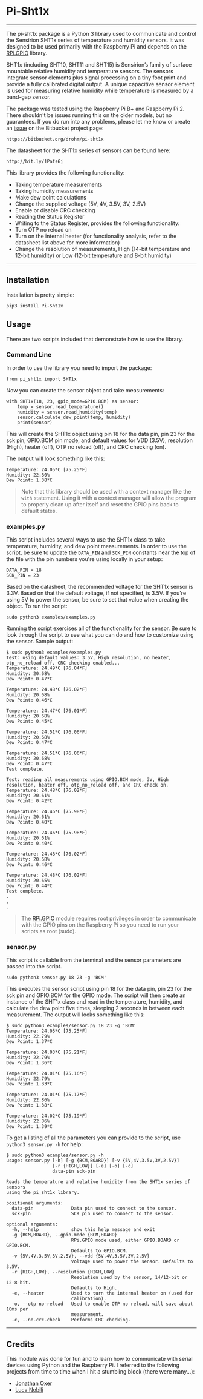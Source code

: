 # Pi-Sht1x #

----------
The pi-sht1x package is a Python 3 library used to communicate and control the Sensirion SHT1x series of temperature and humidity sensors. It was designed to be used primarily with the Raspberry Pi and depends on the [RPi.GPIO](http://pypi.python.org/pypi/RPi.GPIO) library.

SHT1x (including SHT10, SHT11 and SHT15) is Sensirion’s family of surface mountable relative humidity and temperature sensors. The sensors integrate sensor elements plus signal processing on a tiny foot print and provide a fully calibrated digital output. A unique capacitive sensor element is used for measuring relative humidity while temperature is measured by a band-gap sensor.

The package was tested using the Raspberry Pi B+ and Raspberry Pi 2. There shouldn't be issues running this on the older models, but no guarantees. If you do run into any problems, please let me know or create an [issue](https://bitbucket.org/drohm/pi-sht1x/issues?status=new&status=open) on the Bitbucket project page:

	https://bitbucket.org/drohm/pi-sht1x

The datasheet for the SHT1x series of sensors can be found here:

	http://bit.ly/1Pafs6j

This library provides the following functionality:

- Taking temperature measurements
- Taking humidity measurements
- Make dew point calculations
- Change the supplied voltage (5V, 4V, 3.5V, 3V, 2.5V)
- Enable or disable CRC checking
- Reading the Status Register
- Writing to the Status Register, provides the following functionality:
 - Turn OTP no reload on
 - Turn on the internal heater (for functionality analysis, refer to the datasheet list above for more information)
 - Change the resolution of measurements, High (14-bit temperature and 12-bit humidity) or Low (12-bit temperature and 8-bit humidity)

----------
## Installation ##
Installation is pretty simple:

	pip3 install Pi-Sht1x

## Usage ##
There are two scripts included that demonstrate how to use the library.

### Command Line ###
In order to use the library you need to import the package:

	from pi_sht1x import SHT1x

Now you can create the sensor object and take measurements:

    with SHT1x(18, 23, gpio_mode=GPIO.BCM) as sensor:
        temp = sensor.read_temperature()
        humidity = sensor.read_humidity(temp)
        sensor.calculate_dew_point(temp, humidity)
        print(sensor)

This will create the SHT1x object using pin 18 for the data pin, pin 23 for the sck pin, GPIO.BCM pin mode, and default values for VDD (3.5V), resolution (High), heater (off), OTP no reload (off), and CRC checking (on).

The output will look something like this:

	Temperature: 24.05*C [75.25*F]
	Humidity: 22.80%
	Dew Point: 1.38*C

> Note that this library should be used with a context manager like the `with` statement. Using it with a context manager will allow the program to properly clean up after itself and reset the GPIO pins back to default states.
> 
### examples.py ###
This script includes several ways to use the SHT1x class to take temperature, humidity, and dew point measurements. In order to use the script, be sure to update the `DATA_PIN` and `SCK_PIN` constants near the top of the file with the pin numbers you're using locally in your setup:

	DATA_PIN = 18
	SCK_PIN = 23

Based on the datasheet, the recommended voltage for the SHT1x sensor is 3.3V. Based on that the default voltage, if not specified, is 3.5V. If you're using 5V to power the sensor, be sure to set that value when creating the object. To run the script:

	sudo python3 examples/examples.py

Running the script exercises all of the functionality for the sensor. Be sure to look through the script to see what you can do and how to customize using the sensor. Sample output:

	$ sudo python3 examples/examples.py
	Test: using default values: 3.5V, High resolution, no heater, otp_no_reload off, CRC checking enabled...
	Temperature: 24.49*C [76.04*F]
	Humidity: 20.68%
	Dew Point: 0.47*C
	
	Temperature: 24.48*C [76.02*F]
	Humidity: 20.68%
	Dew Point: 0.46*C
	
	Temperature: 24.47*C [76.01*F]
	Humidity: 20.68%
	Dew Point: 0.45*C
	
	Temperature: 24.51*C [76.06*F]
	Humidity: 20.68%
	Dew Point: 0.47*C
	
	Temperature: 24.51*C [76.06*F]
	Humidity: 20.68%
	Dew Point: 0.47*C
	Test complete.
	
	Test: reading all measurements using GPIO.BCM mode, 3V, High resolution, heater off, otp_no_reload off, and CRC check on.
	Temperature: 24.48*C [76.02*F]
	Humidity: 20.61%
	Dew Point: 0.42*C
	
	Temperature: 24.46*C [75.98*F]
	Humidity: 20.61%
	Dew Point: 0.40*C
	
	Temperature: 24.46*C [75.98*F]
	Humidity: 20.61%
	Dew Point: 0.40*C
	
	Temperature: 24.48*C [76.02*F]
	Humidity: 20.68%
	Dew Point: 0.46*C
	
	Temperature: 24.48*C [76.02*F]
	Humidity: 20.65%
	Dew Point: 0.44*C
	Test complete.
	.
	.
	.

> The [RPi.GPIO](http://pypi.python.org/pypi/RPi.GPIO) module requires root privileges in order to communicate with the GPIO pins on the Raspberry Pi so you need to run your scripts as root (sudo).

### sensor.py ###
This script is callable from the terminal and the sensor parameters are passed into the script.

	sudo python3 sensor.py 18 23 -g 'BCM'

This executes the sensor script using pin 18 for the data pin, pin 23 for the sck pin and GPIO.BCM for the GPIO mode. The script will then create an instance of the SHT1x class and read in the temperature, humidity, and calculate the dew point five times, sleeping 2 seconds in between each measurement. The output will looks something like this:

	$ sudo python3 examples/sensor.py 18 23 -g 'BCM'
	Temperature: 24.05*C [75.25*F]
	Humidity: 22.79%
	Dew Point: 1.37*C
	
	Temperature: 24.03*C [75.21*F]
	Humidity: 22.79%
	Dew Point: 1.36*C
	
	Temperature: 24.01*C [75.16*F]
	Humidity: 22.79%
	Dew Point: 1.33*C
	
	Temperature: 24.01*C [75.17*F]
	Humidity: 22.86%
	Dew Point: 1.38*C
	
	Temperature: 24.02*C [75.19*F]
	Humidity: 22.86%
	Dew Point: 1.39*C

To get a listing of all the parameters you can provide to the script, use `python3 sensor.py -h` for help:

	$ sudo python3 examples/sensor.py -h
	usage: sensor.py [-h] [-g {BCM,BOARD}] [-v {5V,4V,3.5V,3V,2.5V}]
	                 [-r {HIGH,LOW}] [-e] [-o] [-c]
	                 data-pin sck-pin
	
	Reads the temperature and relative humidity from the SHT1x series of sensors
	using the pi_sht1x library.
	
	positional arguments:
	  data-pin              Data pin used to connect to the sensor.
	  sck-pin               SCK pin used to connect to the sensor.
	
	optional arguments:
	  -h, --help            show this help message and exit
	  -g {BCM,BOARD}, --gpio-mode {BCM,BOARD}
	                        RPi.GPIO mode used, either GPIO.BOARD or GPIO.BCM.
	                        Defaults to GPIO.BCM.
	  -v {5V,4V,3.5V,3V,2.5V}, --vdd {5V,4V,3.5V,3V,2.5V}
	                        Voltage used to power the sensor. Defaults to 3.5V.
	  -r {HIGH,LOW}, --resolution {HIGH,LOW}
	                        Resolution used by the sensor, 14/12-bit or 12-8-bit.
	                        Defaults to High.
	  -e, --heater          Used to turn the internal heater on (used for
	                        calibration).
	  -o, --otp-no-reload   Used to enable OTP no reload, will save about 10ms per
	                        measurement.
	  -c, --no-crc-check    Performs CRC checking.

----------
## Credits ##
This module was done for fun and to learn how to communicate with serial devices using Python and the Raspberry Pi. I referred to the following projects from time to time when I hit a stumbling block (there were many...):

- [Jonathan Oxer](https://github.com/practicalarduino/SHT1x)
- [Luca Nobili](https://bitbucket.org/lunobili/rpisht1x)

